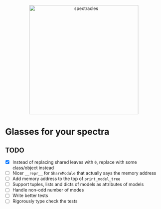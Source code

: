 <div align="center">
<img src="https://raw.githubusercontent.com/TomHilder/spectracles/main/transparent_logo.png" alt="spectracles" width="350"></img>
</div>

# Glasses for your spectra

## TODO

- [x] Instead of replacing shared leaves with `0`, replace with some class/object instead
- [ ] Nicer `__repr__` for `ShareModule` that actually says the memory address
- [ ] Add memory address to the top of `print_model_tree`
- [ ] Support tuples, lists and dicts of models as attributes of models
- [ ] Handle non-odd number of modes
- [ ] Write better tests
- [ ] Rigorously type check the tests
